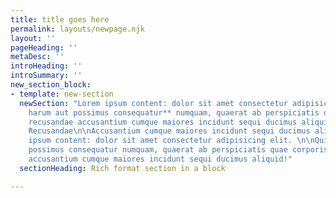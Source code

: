 ```yaml
---
title: title goes here
permalink: layouts/newpage.njk
layout: ''
pageHeading: ''
metaDesc: ''
introHeading: ''
introSummary: ''
new_section_block:
- template: new-section
  newSection: "Lorem ipsum content: dolor sit amet consectetur adipisicing elit. **Quia
    harum aut possimus consequatur** numquam, quaerat ab perspiciatis quae corporis
    recusandae accusantium cumque maiores incidunt sequi ducimus aliquid!\n\n### Corporis
    Recusandae\n\nAccusantium cumque maiores incidunt sequi ducimus aliquid! Lorem
    ipsum content: dolor sit amet consectetur adipisicing elit. \n\nQuia harum aut
    possimus consequatur numquam, quaerat ab perspiciatis quae corporis recusandae
    accusantium cumque maiores incidunt sequi ducimus aliquid!"
  sectionHeading: Rich format section in a block

---
```

